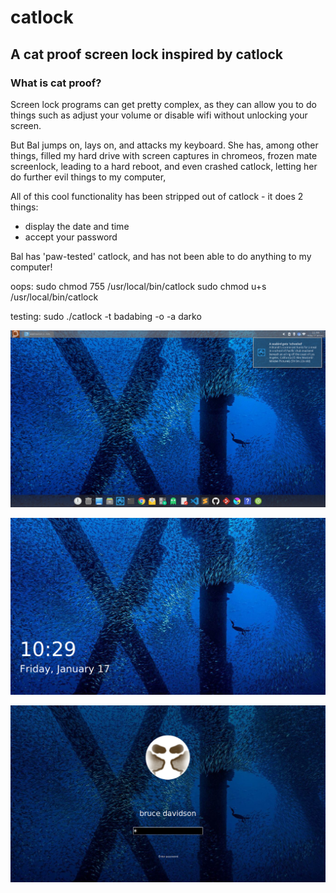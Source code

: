 # catlock

## A cat proof screen lock inspired by catlock

###  What is cat proof?

Screen lock programs can get pretty complex, as they can allow you to do things such as adjust your volume or disable wifi without unlocking your screen.

But Bal jumps on, lays on, and attacks my keyboard. She has, among other things, filled my hard drive with screen captures in chromeos, frozen mate screenlock, leading to a hard reboot, and even crashed catlock, letting her do further evil things to my computer,

All of this cool functionality has been stripped out of catlock - it does 2 things:

* display the date and time
* accept your password

Bal has 'paw-tested' catlock, and has not been able to do anything to my computer!


oops:
sudo chmod 755 /usr/local/bin/catlock
sudo chmod u+s /usr/local/bin/catlock

testing: sudo ./catlock -t badabing  -o -a darko

![Screenshot](https://github.com/darkoverlordofdata/kitty-cat-lock/raw/master/assets/0.png "Screenshot")

![Screenshot](https://github.com/darkoverlordofdata/kitty-cat-lock/raw/master/assets/1.png "Screenshot")

![Screenshot](https://github.com/darkoverlordofdata/kitty-cat-lock/raw/master/assets/2.png "Screenshot")
